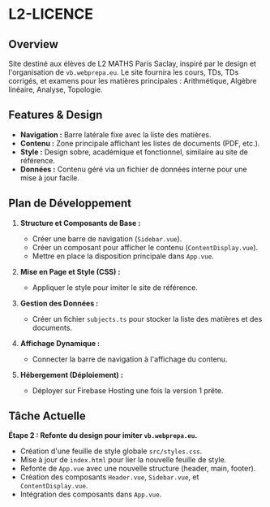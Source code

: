 
# L2-LICENCE

## Overview

Site destiné aux élèves de L2 MATHS Paris Saclay, inspiré par le design et l'organisation de `vb.webprepa.eu`. Le site fournira les cours, TDs, TDs corrigés, et examens pour les matières principales : Arithmétique, Algèbre linéaire, Analyse, Topologie.

## Features & Design

- **Navigation :** Barre latérale fixe avec la liste des matières.
- **Contenu :** Zone principale affichant les listes de documents (PDF, etc.).
- **Style :** Design sobre, académique et fonctionnel, similaire au site de référence.
- **Données :** Contenu géré via un fichier de données interne pour une mise à jour facile.

## Plan de Développement

1.  **Structure et Composants de Base :**
    *   Créer une barre de navigation (`Sidebar.vue`).
    *   Créer un composant pour afficher le contenu (`ContentDisplay.vue`).
    *   Mettre en place la disposition principale dans `App.vue`.

2.  **Mise en Page et Style (CSS) :**
    *   Appliquer le style pour imiter le site de référence.

3.  **Gestion des Données :**
    *   Créer un fichier `subjects.ts` pour stocker la liste des matières et des documents.

4.  **Affichage Dynamique :**
    *   Connecter la barre de navigation à l'affichage du contenu.

5.  **Hébergement (Déploiement) :**
    *   Déployer sur Firebase Hosting une fois la version 1 prête.

## Tâche Actuelle

**Étape 2 : Refonte du design pour imiter `vb.webprepa.eu`.**
- Création d'une feuille de style globale `src/styles.css`.
- Mise à jour de `index.html` pour lier la nouvelle feuille de style.
- Refonte de `App.vue` avec une nouvelle structure (header, main, footer).
- Création des composants `Header.vue`, `Sidebar.vue`, et `ContentDisplay.vue`.
- Intégration des composants dans `App.vue`.
